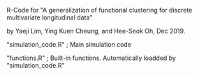 R-Code for "A generalization of functional clustering for discrete multivariate longitudinal data"

by Yaeji Lim, Ying Kuen Cheung, and Hee-Seok Oh, Dec 2019.


"simulation_code.R" ; Main simulation code

"functions.R" ; Built-in functions. Automatically loadded by "simulation_code.R"
